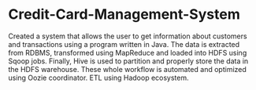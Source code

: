 # Credit-Card-Management-System
Created a system that allows the user to get information about customers and transactions using a program written in Java. The data is extracted from RDBMS, transformed using MapReduce and loaded into HDFS using Sqoop jobs. Finally, Hive is used to partition and properly store the data in the HDFS warehouse. These whole workflow is automated and optimized using Oozie coordinator. ETL using Hadoop ecosystem.

